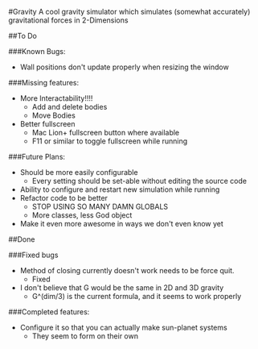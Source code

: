 #Gravity
A cool gravity simulator which simulates (somewhat accurately)
gravitational forces in 2-Dimensions


##To Do

###Known Bugs:
* Wall positions don't update properly when resizing the window

###Missing features:
* More Interactability!!!!
    * Add and delete bodies
    * Move Bodies
* Better fullscreen
    * Mac Lion+ fullscreen button where available
    * F11 or similar to toggle fullscreen while running

###Future Plans:
* Should be more easily configurable
    * Every setting should be set-able without editing the source code
* Ability to configure and restart new simulation while running
* Refactor code to be better
    * STOP USING SO MANY DAMN GLOBALS
    * More classes, less God object
* Make it even more awesome in ways we don't even know yet


##Done

###Fixed bugs
* Method of closing currently doesn't work needs to be force quit.
    * Fixed
* I don't believe that G would be the same in 2D and 3D gravity
    * G^(dim/3) is the current formula, and it seems to work properly

###Completed features:
* Configure it so that you can actually make sun-planet systems
    * They seem to form on their own
